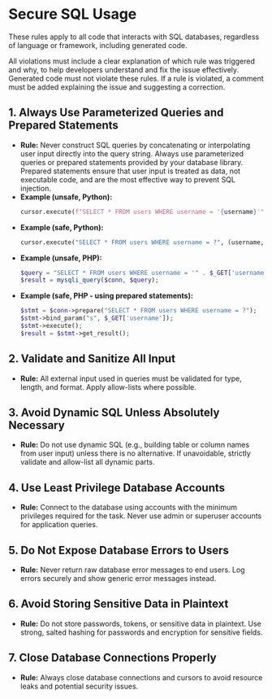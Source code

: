 # Secure SQL Usage

These rules apply to all code that interacts with SQL databases, regardless of language or framework, including generated code.

All violations must include a clear explanation of which rule was triggered and why, to help developers understand and fix the issue effectively.  
Generated code must not violate these rules. If a rule is violated, a comment must be added explaining the issue and suggesting a correction.

## 1. Always Use Parameterized Queries and Prepared Statements
- **Rule:** Never construct SQL queries by concatenating or interpolating user input directly into the query string. Always use parameterized queries or prepared statements provided by your database library. Prepared statements ensure that user input is treated as data, not executable code, and are the most effective way to prevent SQL injection.
- **Example (unsafe, Python):**
  ```python
  cursor.execute(f"SELECT * FROM users WHERE username = '{username}'")
  ```
- **Example (safe, Python):**
  ```python
  cursor.execute("SELECT * FROM users WHERE username = ?", (username,))
  ```
- **Example (unsafe, PHP):**
  ```php
  $query = "SELECT * FROM users WHERE username = '" . $_GET['username'] . "'";
  $result = mysqli_query($conn, $query);
  ```
- **Example (safe, PHP - using prepared statements):**
  ```php
  $stmt = $conn->prepare("SELECT * FROM users WHERE username = ?");
  $stmt->bind_param("s", $_GET['username']);
  $stmt->execute();
  $result = $stmt->get_result();
  ```

## 2. Validate and Sanitize All Input
- **Rule:** All external input used in queries must be validated for type, length, and format. Apply allow-lists where possible.

## 3. Avoid Dynamic SQL Unless Absolutely Necessary
- **Rule:** Do not use dynamic SQL (e.g., building table or column names from user input) unless there is no alternative. If unavoidable, strictly validate and allow-list all dynamic parts.

## 4. Use Least Privilege Database Accounts
- **Rule:** Connect to the database using accounts with the minimum privileges required for the task. Never use admin or superuser accounts for application queries.

## 5. Do Not Expose Database Errors to Users
- **Rule:** Never return raw database error messages to end users. Log errors securely and show generic error messages instead.

## 6. Avoid Storing Sensitive Data in Plaintext
- **Rule:** Do not store passwords, tokens, or sensitive data in plaintext. Use strong, salted hashing for passwords and encryption for sensitive fields.

## 7. Close Database Connections Properly

- **Rule:** Always close database connections and cursors to avoid resource leaks and potential security issues.